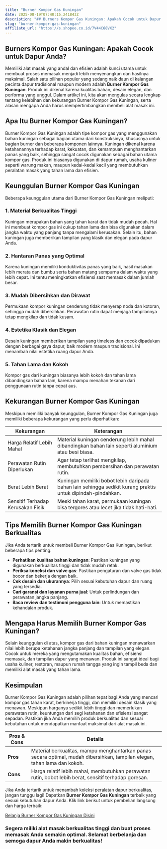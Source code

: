 ```yaml
---
title: "Burner Kompor Gas Kuningan"
date: 2025-08-19T07:40:15.241843Z
description: "## Burners Kompor Gas Kuningan: Apakah Cocok untuk Dapur Anda?..."
slug: "burner-kompor-gas-kuningan"
affiliate_url: "https://s.shopee.co.id/7V44C68VX2"
---
```

## Burners Kompor Gas Kuningan: Apakah Cocok untuk Dapur Anda?

Memiliki alat masak yang andal dan efisien adalah kunci utama untuk membuat proses memasak menjadi lebih menyenangkan dan hasilnya maksimal. Salah satu pilihan populer yang sedang naik daun di kalangan pecinta dapur tradisional maupun modern adalah **Burner Kompor Gas Kuningan**. Produk ini dikenal karena kualitas bahan, desain elegan, dan performa yang unggul. Dalam artikel ini, kita akan mengulas secara lengkap tentang kelebihan dan kekurangan Burner Kompor Gas Kuningan, serta alasan mengapa Anda harus mempertimbangkan membeli alat masak ini.

## Apa Itu Burner Kompor Gas Kuningan?

Burner Kompor Gas Kuningan adalah tipe kompor gas yang menggunakan bahan kuningan sebagai bagian utama dari konstruksinya, khususnya untuk bagian burner dan beberapa komponen lainnya. Kuningan dikenal karena ketahanannya terhadap karat, kekuatan, dan kemampuan menghantarkan panas yang baik, sehingga sangat cocok digunakan sebagai bahan utama kompor gas. Produk ini biasanya digunakan di dapur rumah, usaha kuliner seperti warung makan, maupun kedai-kedai kecil yang membutuhkan peralatan masak yang tahan lama dan efisien.

## Keunggulan Burner Kompor Gas Kuningan

Beberapa keunggulan utama dari Burner Kompor Gas Kuningan meliputi:

### 1. Material Berkualitas Tinggi

Kuningan merupakan bahan yang tahan karat dan tidak mudah pecah. Hal ini membuat kompor gas ini cukup tahan lama dan bisa digunakan dalam jangka waktu yang panjang tanpa mengalami kerusakan. Selain itu, bahan kuningan juga memberikan tampilan yang klasik dan elegan pada dapur Anda.

### 2. Hantaran Panas yang Optimal

Karena kuningan memiliki konduktivitas panas yang baik, hasil masakan lebih merata dan bumbu serta bahan matang sempurna dalam waktu yang lebih cepat. Ini tentu meningkatkan efisiensi saat memasak dalam jumlah besar.

### 3. Mudah Dibersihkan dan Dirawat

Permukaan kompor kuningan cenderung tidak menyerap noda dan kotoran, sehingga mudah dibersihkan. Perawatan rutin dapat menjaga tampilannya tetap mengkilap dan tidak kusam.

### 4. Estetika Klasik dan Elegan

Desain kuningan memberikan tampilan yang timeless dan cocok dipadukan dengan berbagai gaya dapur, baik modern maupun tradisional. Ini menambah nilai estetika ruang dapur Anda.

### 5. Tahan Lama dan Kokoh

Kompor gas dari kuningan biasanya lebih kokoh dan tahan lama dibandingkan bahan lain, karena mampu menahan tekanan dari penggunaan rutin tanpa cepat aus.

## Kekurangan Burner Kompor Gas Kuningan

Meskipun memiliki banyak keunggulan, Burner Kompor Gas Kuningan juga memiliki beberapa kekurangan yang perlu diperhatikan:

| **Kekurangan** | **Keterangan** |
|----------------|----------------|
| Harga Relatif Lebih Mahal | Material kuningan cenderung lebih mahal dibandingkan bahan lain seperti aluminium atau besi biasa. |
| Perawatan Rutin Diperlukan | Agar tetap terlihat mengkilap, membutuhkan pembersihan dan perawatan rutin. |
| Berat Lebih Berat | Kuningan memiliki bobot lebih daripada bahan lain sehingga sedikit kurang praktis untuk dipindah-pindahkan. |
| Sensitif Terhadap Kerusakan Fisik | Meski tahan karat, permukaan kuningan bisa tergores atau lecet jika tidak hati-hati. |

## Tips Memilih Burner Kompor Gas Kuningan Berkualitas

Jika Anda tertarik untuk membeli Burner Kompor Gas Kuningan, berikut beberapa tips penting:

- **Perhatikan kualitas bahan kuningan**: Pastikan kuningan yang digunakan berkualitas tinggi dan tidak mudah retak.
- **Periksa koneksi dan valve gas**: Pastikan pengaturan dan valve gas tidak bocor dan bekerja dengan baik.
- **Cek desain dan ukurannya**: Pilih sesuai kebutuhan dapur dan ruang yang tersedia.
- **Cari garansi dan layanan purna jual**: Untuk perlindungan dan perawatan jangka panjang.
- **Baca review dan testimoni pengguna lain**: Untuk memastikan kehandalan produk.

## Mengapa Harus Memilih Burner Kompor Gas Kuningan?

Selain keunggulan di atas, kompor gas dari bahan kuningan menawarkan nilai lebih berupa ketahanan jangka panjang dan tampilan yang elegan. Cocok untuk mereka yang mengutamakan kualitas bahan, efisiensi memasak, dan tampilan dapur yang menawan. Produk ini sangat ideal bagi usaha kuliner, restoran, maupun rumah tangga yang ingin tampil beda dan memiliki alat masak yang tahan lama.

## Kesimpulan

Burner Kompor Gas Kuningan adalah pilihan tepat bagi Anda yang mencari kompor gas tahan karat, berkinerja tinggi, dan memiliki desain klasik yang menawan. Meskipun harganya sedikit lebih tinggi dan memerlukan perawatan rutin, keuntungan dari segi ketahanan dan efisiensi sangat sepadan. Pastikan jika Anda memilih produk berkualitas dan sesuai kebutuhan untuk mendapatkan manfaat maksimal dari alat masak ini.

| **Pros & Cons** | **Details** |
|----------------|--------------|
| **Pros** | Material berkualitas, mampu menghantarkan panas secara optimal, mudah dibersihkan, tampilan elegan, tahan lama dan kokoh. |
| **Cons** | Harga relatif lebih mahal, membutuhkan perawatan rutin, bobot lebih berat, sensitif terhadap goresan. |

Jika Anda tertarik untuk menambah koleksi peralatan dapur berkualitas, jangan tunggu lagi! Dapatkan **Burner Kompor Gas Kuningan** terbaik yang sesuai kebutuhan dapur Anda. Klik link berikut untuk pembelian langsung dan harga terbaik:

[Belanja Burner Kompor Gas Kuningan Disini](https://s.shopee.co.id/7V44C68VX2)

### Segera miliki alat masak berkualitas tinggi dan buat proses memasak Anda semakin optimal. Selamat berbelanja dan semoga dapur Anda makin berkualitas!